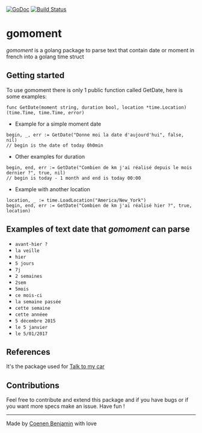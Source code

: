 [![GoDoc](https://godoc.org/github.com/bnjjj/gomoment?status.svg)](http://godoc.org/github.com/bnjjj/gomoment)
[![Build Status](https://travis-ci.org/bnjjj/gomoment.svg?branch=master)](https://travis-ci.org/bnjjj/gomoment)
# gomoment

_gomoment_ is a golang package to parse text that contain date or moment in french into a golang time struct

## Getting started

To use gomoment there is only 1 public function called GetDate, here is some examples:

```golang
func GetDate(moment string, duration bool, location *time.Location) (time.Time, time.Time, error)
```

+ Example for a simple moment date

```golang
begin, _, err := GetDate("Donne moi la date d'aujourd'hui", false, nil)
// begin is the date of today 0h0min
```


+ Other examples for duration

```golang
begin, end, err := GetDate("Combien de km j'ai réalisé depuis le mois dernier ?", true, nil)
// begin is today - 1 month and end is today 00:00
```

+ Example with another location

```golang
location, _ := time.LoadLocation("America/New_York")
begin, end, err := GetDate("Combien de km j'ai réalisé hier ?", true, location)
```

## Examples of text date that *gomoment* can parse


+ `avant-hier ?`
+ `la veille`
+ `hier`
+ `5 jours`
+ `7j`
+ `2 semaines`
+ `2sem`
+ `5mois`
+ `ce mois-ci`
+ `la semaine passée `
+ `cette semaine`
+ `cette annéee`
+ `5 décembre 2015`
+ `le 5 janvier`
+ `le 5/01/2017`

## References

It's the package used for [Talk to my car](http://www.talk-to-my-car.com)

## Contributions

Feel free to contribute and extend this package and if you have bugs or if you want more specs make an issue. Have fun !

-------------

Made by [Coenen Benjamin](https://twitter.com/BnJ25) with love
